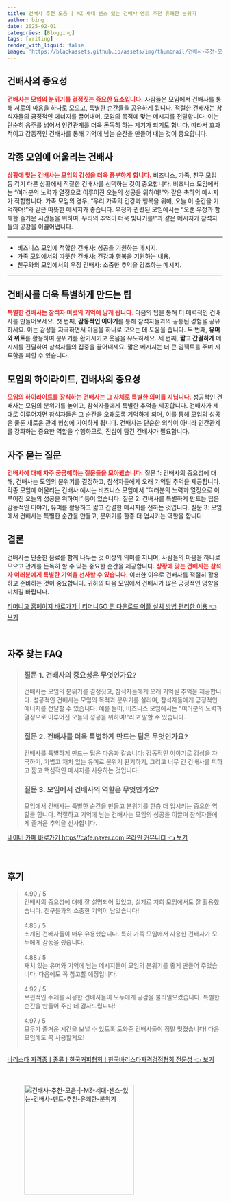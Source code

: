 ```yaml
---
title: 건배사 추천 모음 | MZ 세대 센스 있는 건배사 멘트 추천 유쾌한 분위기
author: bing
date: 2025-02-01
categories: [Blogging]
tags: [writing]
render_with_liquid: false
image: 'https://blackassets.github.io/assets/img/thumbnail/건배사-추천-모음-|-MZ-세대-센스-있는-건배사-멘트-추천-유쾌한-분위기.webp'
---
```



<h2 id='건배사의_중요성'>건배사의 중요성</h2>

<p><b><span style="color: #ee2323;">건배사는 모임의 분위기를 결정짓는 중요한 요소입니다.</span></b> 사람들은 모임에서 건배사를 통해 서로의 마음을 하나로 모으고, 특별한 순간들을 공유하게 됩니다. 적절한 건배사는 참석자들의 긍정적인 에너지를 끌어내며, 모임의 목적에 맞는 메시지를 전달합니다. 이는 단순히 음주를 넘어서 인간관계를 더욱 돈독히 하는 계기가 되기도 합니다. 따라서 효과적이고 감동적인 건배사를 통해 기억에 남는 순간을 만들어 내는 것이 중요합니다.</p>

<h2 id='각종_모임에_어울리는_건배사'>각종 모임에 어울리는 건배사</h2>

<p><b><span style="color: #ee2323;">상황에 맞는 건배사는 모임의 감성을 더욱 풍부하게 합니다.</span></b> 비즈니스, 가족, 친구 모임 등 각기 다른 상황에서 적절한 건배사를 선택하는 것이 중요합니다. 비즈니스 모임에서는 “여러분의 노력과 열정으로 이루어진 오늘의 성공을 위하여!”와 같은 축하의 메시지가 적합합니다. 가족 모임의 경우, “우리 가족의 건강과 행복을 위해, 오늘 이 순간을 기억하며!”와 같은 따뜻한 메시지가 좋습니다. 우정과 관련된 모임에서는 “오랜 우정과 함께한 즐거운 시간들을 위하여, 우리의 추억이 더욱 빛나기를!”과 같은 메시지가 참석자들의 공감을 이끌어냅니다.</p>

<hr />

<ul>
    <li>비즈니스 모임에 적합한 건배사: 성공을 기원하는 메시지.</li>
    <li>가족 모임에서의 따뜻한 건배사: 건강과 행복을 기원하는 내용.</li>
    <li>친구와의 모임에서의 우정 건배사: 소중한 추억을 강조하는 메시지.</li>
</ul>

<hr />

<h2 id='건배사를_더욱_특별하게_만드는_팁'>건배사를 더욱 특별하게 만드는 팁</h2>

<p><b><span style="color: #ee2323;">특별한 건배사는 참석자 여럿의 기억에 남게 됩니다.</span></b> 다음의 팁을 통해 더 매력적인 건배사를 만들어보세요. 첫 번째, <b>감동적인 이야기</b>를 통해 참석자들과의 공통된 경험을 공유하세요. 이는 감성을 자극하면서 마음을 하나로 모으는 데 도움을 줍니다. 두 번째, <b>유머와 위트</b>를 활용하여 분위기를 환기시키고 웃음을 유도하세요. 세 번째, <b>짧고 간결하게</b> 메시지를 전달하여 참석자들의 집중을 끌어내세요. 짧은 메시지는 더 큰 임팩트를 주며 지루함을 피할 수 있습니다.</p>

<h2 id='모임의_하이라이트'>모임의 하이라이트, 건배사의 중요성</h2>

<p><b><span style="color: #ee2323;">모임의 하이라이트를 장식하는 건배사는 그 자체로 특별한 의미를 지닙니다.</span></b> 성공적인 건배사는 모임의 분위기를 높이고, 참석자들에게 특별한 추억을 제공합니다. 건배사가 제대로 이루어지면 참석자들은 그 순간을 오래도록 기억하게 되며, 이를 통해 모임의 성공은 물론 새로운 관계 형성에 기여하게 됩니다. 건배사는 단순한 의식이 아니라 인간관계를 강화하는 중요한 역할을 수행하므로, 진심이 담긴 건배사가 필요합니다.</p>

<h2 id='자주_묻는_질문'>자주 묻는 질문</h2>

<p><b><span style="color: #ee2323;">건배사에 대해 자주 궁금해하는 질문들을 모아봤습니다.</span></b> 질문 1: 건배사의 중요성에 대해, 건배사는 모임의 분위기를 결정하고, 참석자들에게 오래 기억될 추억을 제공합니다. 각종 모임에 어울리는 건배사 예시는 비즈니스 모임에서 “여러분의 노력과 열정으로 이루어진 오늘의 성공을 위하여!” 등이 있습니다. 질문 2: 건배사를 특별하게 만드는 팁은 감동적인 이야기, 유머를 활용하고 짧고 간결한 메시지를 전하는 것입니다. 질문 3: 모임에서 건배사는 특별한 순간을 만들고, 분위기를 한층 더 업시키는 역할을 합니다.</p>

<h2 id='결론'>결론</h2>

<p>건배사는 단순한 음료를 함께 나누는 것 이상의 의미를 지니며, 사람들의 마음을 하나로 모으고 관계를 돈독히 할 수 있는 중요한 순간을 제공합니다. <b><span style="color: #ee2323;">상황에 맞는 건배사는 참석자 여러분에게 특별한 기억을 선사할 수 있습니다.</span></b> 이러한 이유로 건배사를 적절히 활용하고 준비하는 것이 중요합니다. 귀하의 다음 모임에서 건배사가 많은 긍정적인 영향을 미치길 바랍니다.</p>


<p><a class="click-button" title="티머니고 홈페이지 바로가기 | 티머니GO 앱 다운로드 어플 설치 방법 편리한 이용" href="https://blackassets.github.io/posts/%ED%8B%B0%EB%A8%B8%EB%8B%88%EA%B3%A0-%ED%99%88%ED%8E%98%EC%9D%B4%EC%A7%80-%EB%B0%94%EB%A1%9C%EA%B0%80%EA%B8%B0-%ED%8B%B0%EB%A8%B8%EB%8B%88GO-%EC%95%B1-%EB%8B%A4%EC%9A%B4%EB%A1%9C%EB%93%9C-%EC%96%B4%ED%94%8C-%EC%84%A4%EC%B9%98-%EB%B0%A9%EB%B2%95-%ED%8E%B8%EB%A6%AC%ED%95%9C-%EC%9D%B4%EC%9A%A9/" rel="dofollow">티머니고 홈페이지 바로가기 | 티머니GO 앱 다운로드 어플 설치 방법 편리한 이용 👈 보기</a></p><br>
<h2 id='자주_찾는_FAQ'>자주 찾는 FAQ</h2>
<div itemscope="" itemtype="https://schema.org/FAQPage"> 
<blockquote> 
<div itemscope="" itemprop="mainEntity" itemtype="https://schema.org/Question"> 
<h3 itemprop="name">질문 1. 건배사의 중요성은 무엇인가요?</h3> 
<div itemscope="" itemprop="acceptedAnswer" itemtype="https://schema.org/Answer"> 
<span itemprop="text"> 
<p>건배사는 모임의 분위기를 결정짓고, 참석자들에게 오래 기억될 추억을 제공합니다. 성공적인 건배사는 모임의 목적과 분위기를 살리며, 참석자들에게 긍정적인 에너지를 전달할 수 있습니다. 예를 들어, 비즈니스 모임에서는 "여러분의 노력과 열정으로 이루어진 오늘의 성공을 위하여!"라고 말할 수 있습니다.</p> 
</span> 
</div> 
</div> 

<div itemscope="" itemprop="mainEntity" itemtype="https://schema.org/Question"> 
<h3 itemprop="name">질문 2. 건배사를 더욱 특별하게 만드는 팁은 무엇인가요?</h3> 
<div itemscope="" itemprop="acceptedAnswer" itemtype="https://schema.org/Answer"> 
<span itemprop="text"> 
<p>건배사를 특별하게 만드는 팁은 다음과 같습니다: 감동적인 이야기로 감성을 자극하기, 가볍고 재치 있는 유머로 분위기 환기하기, 그리고 너무 긴 건배사를 피하고 짧고 핵심적인 메시지를 사용하는 것입니다.</p> 
</span> 
</div> 
</div> 

<div itemscope="" itemprop="mainEntity" itemtype="https://schema.org/Question"> 
<h3 itemprop="name">질문 3. 모임에서 건배사의 역할은 무엇인가요?</h3> 
<div itemscope="" itemprop="acceptedAnswer" itemtype="https://schema.org/Answer"> 
<span itemprop="text"> 
<p>모임에서 건배사는 특별한 순간을 만들고 분위기를 한층 더 업시키는 중요한 역할을 합니다. 적절하고 기억에 남는 건배사는 모임의 성공을 이끌며 참석자들에게 즐거운 추억을 선사합니다.</p> 
</span> 
</div> 
</div> 

</blockquote> 
</div>
<p><a class="click-button" title="네이버 카페 바로가기 https//cafe.naver.com 온라인 커뮤니티" href="https://blackassets.github.io/posts/%EB%84%A4%EC%9D%B4%EB%B2%84-%EC%B9%B4%ED%8E%98-%EB%B0%94%EB%A1%9C%EA%B0%80%EA%B8%B0-httpscafe.naver.com-%EC%98%A8%EB%9D%BC%EC%9D%B8-%EC%BB%A4%EB%AE%A4%EB%8B%88%ED%8B%B0/" rel="dofollow">네이버 카페 바로가기 https//cafe.naver.com 온라인 커뮤니티 👈 보기</a></p><br>
<h2 id='후기'>후기</h2>
<div itemscope itemtype="https://schema.org/Product">
  <blockquote>
  <div itemprop="review" itemscope itemtype="https://schema.org/Review">
      <div itemprop="reviewRating" itemscope itemtype="https://schema.org/Rating"> <span itemprop="ratingValue">4.90</span> / <span itemprop="bestRating">5</span> </div>
      <span itemprop="reviewBody">건배사의 중요성에 대해 잘 설명되어 있었고, 실제로 저희 모임에서도 잘 활용했습니다. 친구들과의 소중한 기억이 남았습니다!</span>
  </div>
  <br>
  <div itemprop="review" itemscope itemtype="https://schema.org/Review">
      <div itemprop="reviewRating" itemscope itemtype="https://schema.org/Rating"> <span itemprop="ratingValue">4.85</span> / <span itemprop="bestRating">5</span> </div>
      <span itemprop="reviewBody">소개된 건배사들이 매우 유용했습니다. 특히 가족 모임에서 사용한 건배사가 모두에게 감동을 줬습니다.</span>
  </div>
  <br>
  <div itemprop="review" itemscope itemtype="https://schema.org/Review">
      <div itemprop="reviewRating" itemscope itemtype="https://schema.org/Rating"> <span itemprop="ratingValue">4.88</span> / <span itemprop="bestRating">5</span> </div>
      <span itemprop="reviewBody">재치 있는 유머와 기억에 남는 메시지들이 모임의 분위기를 좋게 만들어 주었습니다. 다음에도 꼭 참고할 예정입니다.</span>
  </div>
  <br>
  <div itemprop="review" itemscope itemtype="https://schema.org/Review">
      <div itemprop="reviewRating" itemscope itemtype="https://schema.org/Rating"> <span itemprop="ratingValue">4.92</span> / <span itemprop="bestRating">5</span> </div>
      <span itemprop="reviewBody">보편적인 주제를 사용한 건배사들이 모두에게 공감을 불러일으켰습니다. 특별한 순간을 만들어 주신 데 감사드립니다!</span>
  </div>
  <br>
  <div itemprop="review" itemscope itemtype="https://schema.org/Review">
      <div itemprop="reviewRating" itemscope itemtype="https://schema.org/Rating"> <span itemprop="ratingValue">4.97</span> / <span itemprop="bestRating">5</span> </div>
      <span itemprop="reviewBody">모두가 즐거운 시간을 보낼 수 있도록 도와준 건배사들이 정말 멋졌습니다! 다음 모임에도 꼭 사용할게요!</span>
  </div>
  <br>
  </blockquote>
</div>
<p><a class="click-button" title="바리스타 자격증ㅣ종류ㅣ한국커피협회ㅣ한국바리스타자격검정협회 전문성" href="https://blackassets.github.io/posts/%EB%B0%94%EB%A6%AC%EC%8A%A4%ED%83%80-%EC%9E%90%EA%B2%A9%EC%A6%9D%E3%85%A3%EC%A2%85%EB%A5%98%E3%85%A3%ED%95%9C%EA%B5%AD%EC%BB%A4%ED%94%BC%ED%98%91%ED%9A%8C%E3%85%A3%ED%95%9C%EA%B5%AD%EB%B0%94%EB%A6%AC%EC%8A%A4%ED%83%80%EC%9E%90%EA%B2%A9%EA%B2%80%EC%A0%95%ED%98%91%ED%9A%8C-%EC%A0%84%EB%AC%B8%EC%84%B1/" rel="dofollow">바리스타 자격증ㅣ종류ㅣ한국커피협회ㅣ한국바리스타자격검정협회 전문성 👈 보기</a></p><br>
<figure class="image"><img src="https://blackassets.github.io/assets/img/thumbnail/건배사-추천-모음-|-MZ-세대-센스-있는-건배사-멘트-추천-유쾌한-분위기.webp" alt="건배사-추천-모음-|-MZ-세대-센스-있는-건배사-멘트-추천-유쾌한-분위기" width="256" height="256"></figure>